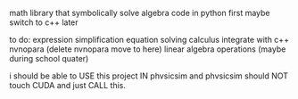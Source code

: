 math library that symbolically solve algebra
code in python first maybe switch to c++ later  

to do:
expression simplification
equation solving
calculus
integrate with c++ nvnopara (delete nvnopara move to here)
linear algebra operations (maybe during school quater)

i should be able to USE this project IN phvsicsim and phvsicsim should NOT touch CUDA and just CALL this. 